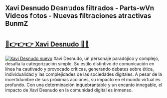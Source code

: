 ## Xavi Desnudo D𝚎sn𝚞dos filtr𝚊dos - Parts-wVn Vid𝚎os f𝚘tos - N𝚞evas filtr𝚊ciones atr𝚊ctivas BunmZ

# <h2><a href="http://mbb866.tromn.icu/?c=Xavi+Desnudo">🔗👉👉👉 Xavi Desnudo 🔗🔗</a></h2>

[![Xavi Desnudo nuevo](https://i.imgur.com/pEAQMta.gif)](http://mbb866.tromn.icu/?c=Xavi+Desnudo)
Xavi Desnudo, un personaje paradójico y complejo, desafía la categorización simple. Su estilo distintivo de comunicación en línea ha cautivado y provocado críticas, generando debates sobre ética, individualidad y las complejidades de las sociedades digitales. A pesar de la incertidumbre de sus próximas acciones, su impacto en el mundo virtual es profundo. Con una determinación inquebrantable y un encanto innegable, el impacto de Xavi Desnudo en la comunidad digital es inmenso.
